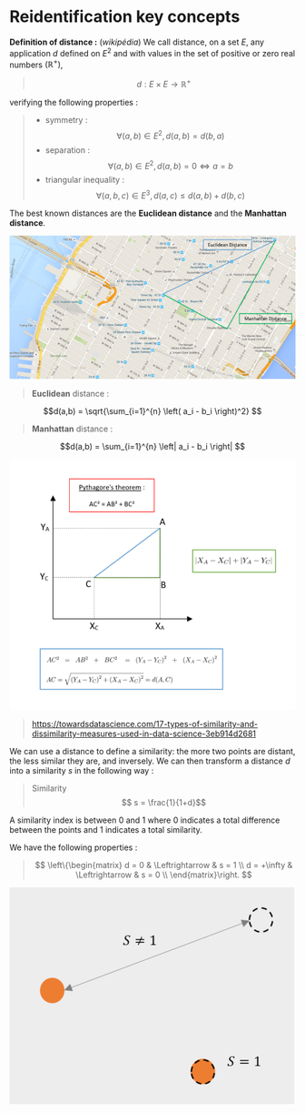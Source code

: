 # Reidentification key concepts

**Definition of distance :** (*wikipédia*)
We call distance, on a set $E$, any application $d$ defined on $E^2$ and with values in the set of positive or zero real numbers $\left( \mathbb{R}^+ \right)$,

> $$d: E \times E \to \mathbb{R}^+$$

verifying the following properties :

> - symmetry : $$\forall (a,b) \in E^2, d(a,b) = d(b,a)$$
> - separation : $$\forall (a,b) \in E^2, d(a,b) = 0 \Leftrightarrow a = b$$
> - triangular inequality : $$\forall (a,b,c) \in E^3, d(a,c) \leq d(a,b) + d(b,c)$$

The best known distances are the **Euclidean distance** and the **Manhattan distance**.

![image](manhattan.png)

> **Euclidean** distance :

$$d(a,b) = \sqrt{\sum_{i=1}^{n} \left( a_i - b_i \right)^2} $$

> **Manhattan** distance :

$$d(a,b) = \sum_{i=1}^{n} \left| a_i - b_i \right| $$

![image](distances.png)

> https://towardsdatascience.com/17-types-of-similarity-and-dissimilarity-measures-used-in-data-science-3eb914d2681

We can use a distance to define a similarity: the more two points are distant, the less similar they are, and inversely. We can then transform a distance $d$ into a similarity $s$ in the following way :

> Similarity
> $$ s = \frac{1}{1+d}$$

A similarity index is between 0 and 1 where 0 indicates a total difference between the points and 1 indicates a total similarity.

We have the following properties :

> $$ \left\{\begin{matrix}
 d = 0 & \Leftrightarrow & s = 1 \\
 d = +\infty & \Leftrightarrow & s = 0 \\
\end{matrix}\right. $$

![image](sim.png)
